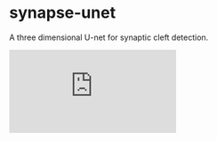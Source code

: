 # synapse-unet
A three dimensional U-net for synaptic cleft detection. 

![image](https://github.com/zudi-lin/synapse-unet/raw/master/img/unet_synapse.pdf)
